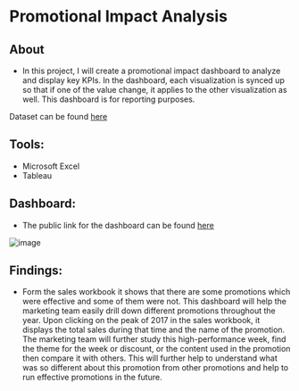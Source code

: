 # Promotional Impact Analysis

## About
- In this project, I will create a promotional impact dashboard to analyze and display key KPIs. In the dashboard, each visualization is synced up so that if one of the value change, it applies to the other visualization as well. This dashboard is for reporting purposes. 

Dataset can be found [here]()

## Tools:
- Microsoft Excel
- Tableau

## Dashboard:
- The public link for the dashboard can be found [here](https://public.tableau.com/app/profile/nitesh.thapa/viz/MarketingPromotionImpactAnalysis/MarketingPromotionImpactAnalysis)

![image](https://user-images.githubusercontent.com/50633864/170105327-bab884e8-3dc5-45b1-90eb-faf320c1cf1b.png)



## Findings:
- Form the sales workbook it shows that there are some promotions which were effective and some of them were not. This dashboard will help the marketing team easily drill down different promotions throughout the year. Upon clicking on the peak of 2017 in the sales workbook, it displays the total sales during that time and the name of the promotion. The marketing team will further study this high-performance week, find the theme for the week or discount, or the content used in the promotion then compare it with others. This will further  help to understand what was so different about this promotion from other promotions and help to run effective promotions in the future. 
